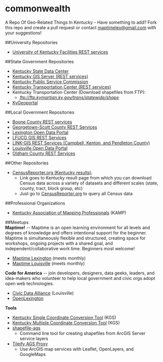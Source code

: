 # commonwealth
A Repo Of Geo-Related Things In Kentucky - Have something to add? Fork this repo and create a pull request or contact maptimelex@gmail.com with your suggestions!

##University Repositories  
- [University of Kentucky Facilities REST services](http://personnel.facilities.uky.edu/ugis/rest/services)

##State Government Repositories  

- [Kentucky State Data Center](http://ksdc.louisville.edu/)
- [Kentucky GIS Server (REST services)](http://kygisserver.ky.gov/arcgis/rest/services)
- [Kentucky Public Service Commission](http://psc.ky.gov/Home/Maps)
- [Kentucky Transportation Center (REST services)](http://maps.kytc.ky.gov/arcgis/rest/services)
- Kentucky Transportation Center (Download shapefiles from FTP):
  - *ftp://ftp.kymartian.ky.gov/trans/statewide/shape*
- [KyGeoportal](http://kygisserver.ky.gov/geoportal/catalog/main/home.page)

##Local Government Repositories 
- [Boone County REST services](http://arcgis.boonecountygis.com/ags/rest/services)
- [Georgetown-Scott County REST Services](http://gis.gscplanning.com/arcgis/rest/services)
- [Lexington Open Data Portal](http://data.lexingtonky.gov/)
- [LFUCG GIS REST Services](http://gis.lexingtonky.gov/lfucggis/rest/services/)
- [LINK-GIS REST Services (Campbell, Kenton, and Pendleton County)](http://linkgis.org/arcgisweb/rest/services/)
- [Louisville Open Data Portal](http://portal.louisvilleky.gov/service/data)
- [Oldham County REST Services](http://oldhamgis.org/ArcGIS/rest/services/)

##Other Repositories  

- [CensusReporter.org (Kentucky results)](http://censusreporter.org/profiles/04000US21-kentucky/).
  - Link goes to Kentucky result page from which you can download Census data across a variety of datasets and different scales (state, county, tract, block group, etc)
  - Just go to [CensusReporter.org](http://censusreporter.org/) to query all Census data

##Professional Organizations

- [Kentucky Association of Mapping Professionals](http://kampro.org/) (KAMP)

##Meetups  
**Maptime!** -- Maptime is an open learning environment for all levels and degrees of knowledge and offers intentional support for the beginner. Maptime is simultaneously flexible and structured, creating space for workshops, ongoing projects with a shared goal, and independent/collaborative work time. Beginners most welcome!
* [Maptime Lexington](http://maptime.github.io/lexington/) (meets monthly)
* [Maptime Louisville](http://www.meetup.com/Maptime-Louisville/) (meets monthly)


**Code for America** -- join developers, designers, data geeks, leaders, and idea-makers who volunteer to help local government and civic orgs adopt open web technologies.  

* [Civic Data Alliance](http://www.civicdataalliance.org/) (Louisville)
* [OpenLexington](http://openlexington.org/)

**Tools**
- [Kentucky Single Coordinate Conversion Tool](http://kgs.uky.edu/kgsweb/CoordConversionTool.asp) (KGS)
- [Kentucky Multiple Coordinate Conversion Tool](http://kgs.uky.edu/kgsmap/basemap/coordUpload.asp) (KGS)
- [shapefile-ags](https://github.com/JasonSanford/shapefile-ags)
  - Command line tool for creating shapefiles from ArcGIS Server service layers
- [Tileify AGS Proxy](https://github.com/JasonSanford/tileify-ags-proxy)
  - Use ArcGIS map services with Leaflet, OpenLayers, and GoogleMaps


